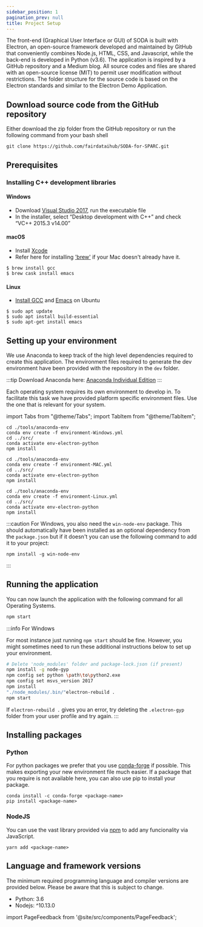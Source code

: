 ```yaml
---
sidebar_position: 1
pagination_prev: null
title: Project Setup
---
```


The front-end (Graphical User Interface or GUI) of SODA is built with Electron, an open-source framework developed and maintained by GitHub that conveniently combines Node.js, HTML, CSS, and Javascript, while the back-end is developed in Python (v3.6). The application is inspired by a GitHub repository and a Medium blog. All source codes and files are shared with an open-source license (MIT) to permit user modification without restrictions. The folder structure for the source code is based on the Electron standards and similar to the Electron Demo Application.

## Download source code from the GitHub repository

Either download the zip folder from the GitHub repository or run the following command from your bash shell

```shell
git clone https://github.com/fairdataihub/SODA-for-SPARC.git
```

## Prerequisites

### Installing C++ development libraries

#### Windows

- Download [Visual Studio 2017](https://download.visualstudio.microsoft.com/download/pr/dfb60031-5f2b-4236-a36b-25a0197459bc/789aa74d8838804c37e2d0ea484e5d9a4958bc5cc5d2f6132542f2b637b9c17d/vs_Community.exe), run the executable file
- In the installer, select “Desktop development with C++” and check “VC++ 2015.3 v14.00”

#### macOS

- Install [Xcode](https://developer.apple.com/download/)
- Refer here for installing ['brew'](https://docs.brew.sh/Installation) if your Mac doesn't already have it.

```
$ brew install gcc
$ brew cask install emacs
```

#### Linux

- [Install GCC](https://linuxize.com/post/how-to-install-gcc-compiler-on-ubuntu-18-04/) and [Emacs](https://www.gnu.org/software/emacs/) on Ubuntu

```
$ sudo apt update
$ sudo apt install build-essential
$ sudo apt-get install emacs
```

## Setting up your environment

We use Anaconda to keep track of the high level dependencies required to create this application. The environment files required to generate the dev environment have been provided with the repository in the `dev` folder.

:::tip
Download Anaconda here: [Anaconda Individual Edition](https://www.anaconda.com/products/individual)
:::

Each operating system requires its own environment to develop in. To facilitate this task we have provided platform specific environment files. Use the one that is relevant for your system.

import Tabs from "@theme/Tabs";
import TabItem from "@theme/TabItem";

```shell title="For Windows"
cd ./tools/anaconda-env
conda env create -f environment-Windows.yml
cd ../src/
conda activate env-electron-python
npm install
```

```shell title="For macOS"
cd ./tools/anaconda-env
conda env create -f environment-MAC.yml
cd ../src/
conda activate env-electron-python
npm install
```

```shell title="For linux"
cd ./tools/anaconda-env
conda env create -f environment-Linux.yml
cd ../src/
conda activate env-electron-python
npm install
```

:::caution
For Windows, you also need the `win-node-env` package. This should automatically have been installed as an optional dependency from the `package.json` but if it doesn't you can use the following command to add it to your project:

```
npm install -g win-node-env
```

:::

## Running the application

You can now launch the application with the following command for all Operating Systems.

```bash
npm start
```

:::info For Windows

For most instance just running `npm start` should be fine. However, you might sometimes need to run these additional instructions below to set up your environment. 

```bash
# Delete 'node_modules' folder and package-lock.json (if present)
npm install -g node-gyp
npm config set python \path\to\python2.exe
npm config set msvs_version 2017
npm install
"./node_modules/.bin/"electron-rebuild .
npm start
```

If `electron-rebuild .` gives you an error, try deleting the `.electron-gyp` folder from your user profile and try again.
:::

## Installing packages

### Python

For python packages we prefer that you use [conda-forge](https://anaconda.org/conda-forge) if possible. This makes exporting your new environment file much easier. If a package that you require is not available here, you can also use pip to install your package.

```shell
conda install -c conda-forge <package-name>
pip install <package-name>
```

### NodeJS

You can use the vast library provided via [npm](https://www.npmjs.com/) to add any funcionality via JavaScript.

```shell
yarn add <package-name>
```

## Language and framework versions

The minimum required programming language and compiler versions are provided below. Please be aware that this is subject to change.

- Python: 3.6
- Nodejs: ^10.13.0

import PageFeedback from '@site/src/components/PageFeedback';

<PageFeedback />
